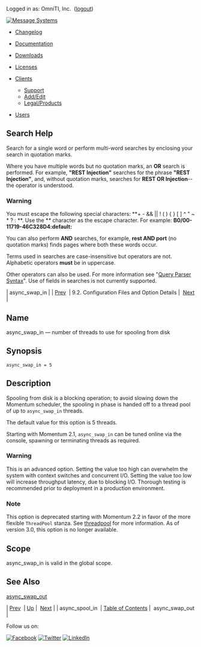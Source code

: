 Logged in as: OmniTI, Inc.  ([logout](https://support.messagesystems.com/logout.php))

[![Message Systems](https://support.messagesystems.com/images/ms-white205.png)](https://support.messagesystems.com/start.php) 

*   [Changelog](https://support.messagesystems.com/start.php?show=changelog)
*   [Documentation](https://support.messagesystems.com/docs/)
*   [Downloads](https://support.messagesystems.com/start.php)

*   [Licenses](https://support.messagesystems.com/license_summary.php)
*   <a href="">Clients</a>
    *   [Support](https://support.messagesystems.com/cs.php)
    *   [Add/Edit](https://support.messagesystems.com/edit_client.php)
    *   [Legal/Products](https://support.messagesystems.com/edit_products.php)
*   [Users](https://support.messagesystems.com/edit_customer.php)

## Search Help

Search for a single word or perform multi-word searches by enclosing your search in quotation marks.

Where you have multiple words but no quotation marks, an **OR** search is performed. For example, **"REST Injection"** searches for the phrase **"REST Injection"**, and, without quotation marks, searches for **REST OR Injection**--the operator is understood.

### Warning

You must escape the following special characters: **+ - && || ! ( ) { } [ ] ^ " ~ * ? : \**. Use the **\** character as the escape character. For example: **B0/00-11719-46C328D4\:default\:**

You can also perform **AND** searches, for example, **rest AND port** (no quotation marks) finds pages where both these words occur.

Terms used in searches are case-insensitive but operators are not. Alphabetic operators **must** be in uppercase.

Other operators can also be used. For more information see "[Query Parser Syntax](https://lucene.apache.org/core/old_versioned_docs/versions/3_0_0/queryparsersyntax.html)". Use of fields in searches is not currently supported.

| async_swap_in |
| [Prev](conf.ref.async_spool_in.php)  | 9.2. Configuration Files and Option Details |  [Next](conf.ref.async_swap_out.php) |

<a name="conf.ref.async_swap_in"></a>
## Name

async_swap_in — number of threads to use for spooling from disk

## Synopsis

`async_swap_in = 5`

<a name="idp4192496"></a>
## Description

Spooling from disk is a blocking operation; to avoid slowing down the Momentum scheduler, the spooling in phase is handed off to a thread pool of up to `async_swap_in` threads.

The default value for this option is 5 threads.

Starting with Momentum 2.1, `async_swap_in` can be tuned online via the console, spawning or terminating threads as required.

### Warning

This is an advanced option. Setting the value too high can overwhelm the system with context switches and concurrent I/O. Setting the value too low will increase throughput latency, due to blocking I/O. Thorough testing is recommended prior to deployment in a production environment.

### Note

This option is deprecated starting with Momentum 2.2 in favor of the more flexible `ThreadPool` stanza. See [threadpool](conf.ref.threadpool.php "threadpool") for more information. As of version 3.0, this option is no longer available.

<a name="idp4199568"></a>
## Scope

async_swap_in is valid in the global scope.

<a name="idp4201168"></a>
## See Also

[async_swap_out](conf.ref.async_swap_out.php "async_swap_out")

| [Prev](conf.ref.async_spool_in.php)  | [Up](conf.ref.files.php) |  [Next](conf.ref.async_swap_out.php) |
| async_spool_in  | [Table of Contents](index.php) |  async_swap_out |

Follow us on:

[![Facebook](https://support.messagesystems.com/images/icon-facebook.png)](http://www.facebook.com/messagesystems) [![Twitter](https://support.messagesystems.com/images/icon-twitter.png)](http://twitter.com/#!/MessageSystems) [![LinkedIn](https://support.messagesystems.com/images/icon-linkedin.png)](http://www.linkedin.com/company/message-systems)